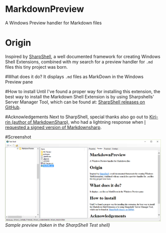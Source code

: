 # MarkdownPreview
A Windows Preview handler for Markdown files

# Origin
Inspired by [SharpShell](https://sharpshell.codeplex.com/ "Sharpshell"), a well documented framework for creating Windows Shell Extensions, combined with my search for a preview handler for `.md` files this tiny project was born.

#What does it do?
It displays `.md` files as MarkDown in the Windows Preview pane 

#How to install
Until I've found a proper way for installing this extension, the best way to install the Markdown Shell Extension is by using Sharpshells' Server Manager Tool, which can be found at:  [SharpShell releases on GitHub](https://github.com/dwmkerr/sharpshell/releases "SharpShell releases").

#Acknowledgements
Next to SharpShell, special thanks also go out to [Kiri-rin (author of MarkdownSharp)](https://github.com/Kiri-rin/markdownsharp "Kiri-rin"), who had a lightning response when [I requested a signed version of Markdownsharp](https://github.com/Kiri-rin/markdownsharp/issues/71). 

#Screenshot
![Sample image](sample.png)
*Sample preview (taken in the SharpShell Test shell)*
